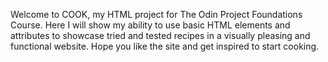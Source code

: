Welcome to COOK, my HTML project for The Odin Project Foundations Course. 
Here I will show my ability to use basic HTML elements and attributes to showcase tried and tested recipes in a visually pleasing and functional website.
Hope you like the site and get inspired to start cooking.